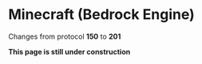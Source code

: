 # Minecraft (Bedrock Engine)

Changes from protocol **150** to **201**

__This page is still under construction__
